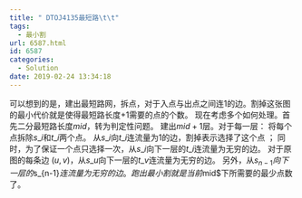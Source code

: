 ```yaml
---
title: " DTOJ4135最短路\t\t"
tags:
  - 最小割
url: 6587.html
id: 6587
categories:
  - Solution
date: 2019-02-24 13:34:18
---
```


可以想到的是，建出最短路网，拆点，对于入点与出点之间连$1$的边。割掉这张图的最小代价就是使得最短路长度+1需要的点的个数。 现在考虑多个如何处理。首先二分最短路长度$mid$，转为判定性问题。 建出$mid+1$层。对于每一层： 将每个点拆除$s\_i$和$t\_i$两个点。 从$s\_i$向$t\_i$连流量为$1$的边，割掉表示选择了这个点 ； 同时，为了保证一个点只选择一次，从$s\_i$向下一层的$t\_i$连流量为无穷的边。 对于原图的每条边 $(u,v)$，从$s\_u$向下一层的$t\_v$连流量为无穷的边。 另外，从$s_{n-1}向下一层的$s_{n-1}$连流量为无穷的边。 跑出最小割就是当前$mid$下所需要的最少点数了。